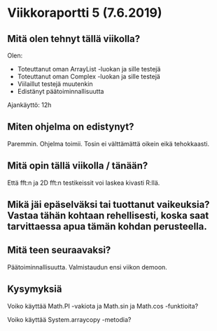 
# Viikkoraportti 5 (7.6.2019)

## Mitä olen tehnyt tällä viikolla?

Olen:
* Toteuttanut oman ArrayList -luokan ja sille testejä
* Toteuttanut oman Complex -luokan ja sille testejä
* Viilaillut testejä muutenkin
* Edistänyt päätoiminnallisuutta

Ajankäyttö: 12h

## Miten ohjelma on edistynyt? 

Paremmin. Ohjelma toimii. Tosin ei välttämättä oikein eikä tehokkaasti. 

## Mitä opin tällä viikolla / tänään?

Että fft:n ja 2D fft:n testikeissit voi laskea kivasti R:llä. 

## Mikä jäi epäselväksi tai tuottanut vaikeuksia? Vastaa tähän kohtaan rehellisesti, koska saat tarvittaessa apua tämän kohdan perusteella.

## Mitä teen seuraavaksi?

Päätoiminnallisuutta. Valmistaudun ensi viikon demoon.

## Kysymyksiä

Voiko käyttää Math.PI -vakiota ja Math.sin ja Math.cos -funktioita?

Voiko käyttää System.arraycopy -metodia?



